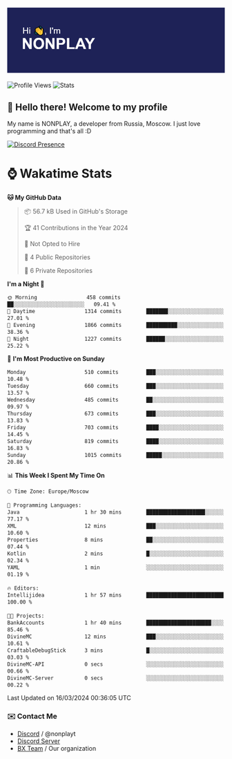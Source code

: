 ![Discord Presence](./header.png)
<br></br>
![Profile Views](https://komarev.com/ghpvc/?username=NONPLAYT&color=blue&style=for-the-badge)
![Stats](https://img.shields.io/badge/0%25-OPTIMIZED-orange?style=for-the-badge)


## :wave: Hello there! Welcome to my profile

My name is NONPLAY, a developer from Russia, Moscow. I just love programming and that's all :D

[![Discord Presence](https://lanyard.cnrad.dev/api/597087584090587177?showDisplayName=true)](https://discord.com/users/597087584090587177) 

# ⌚ Wakatime Stats

<!--START_SECTION:waka-->
**🐱 My GitHub Data** 

> 📦 56.7 kB Used in GitHub's Storage 
 > 
> 🏆 41 Contributions in the Year 2024
 > 
> 🚫 Not Opted to Hire
 > 
> 📜 4 Public Repositories 
 > 
> 🔑 6 Private Repositories 
 > 
**I'm a Night 🦉** 

```text
🌞 Morning                458 commits         ██░░░░░░░░░░░░░░░░░░░░░░░   09.41 % 
🌆 Daytime                1314 commits        ███████░░░░░░░░░░░░░░░░░░   27.01 % 
🌃 Evening                1866 commits        ██████████░░░░░░░░░░░░░░░   38.36 % 
🌙 Night                  1227 commits        ██████░░░░░░░░░░░░░░░░░░░   25.22 % 
```
📅 **I'm Most Productive on Sunday** 

```text
Monday                   510 commits         ███░░░░░░░░░░░░░░░░░░░░░░   10.48 % 
Tuesday                  660 commits         ███░░░░░░░░░░░░░░░░░░░░░░   13.57 % 
Wednesday                485 commits         ██░░░░░░░░░░░░░░░░░░░░░░░   09.97 % 
Thursday                 673 commits         ███░░░░░░░░░░░░░░░░░░░░░░   13.83 % 
Friday                   703 commits         ████░░░░░░░░░░░░░░░░░░░░░   14.45 % 
Saturday                 819 commits         ████░░░░░░░░░░░░░░░░░░░░░   16.83 % 
Sunday                   1015 commits        █████░░░░░░░░░░░░░░░░░░░░   20.86 % 
```


📊 **This Week I Spent My Time On** 

```text
🕑︎ Time Zone: Europe/Moscow

💬 Programming Languages: 
Java                     1 hr 30 mins        ███████████████████░░░░░░   77.17 % 
XML                      12 mins             ███░░░░░░░░░░░░░░░░░░░░░░   10.60 % 
Properties               8 mins              ██░░░░░░░░░░░░░░░░░░░░░░░   07.44 % 
Kotlin                   2 mins              █░░░░░░░░░░░░░░░░░░░░░░░░   02.34 % 
YAML                     1 min               ░░░░░░░░░░░░░░░░░░░░░░░░░   01.19 % 

🔥 Editors: 
Intellijidea             1 hr 57 mins        █████████████████████████   100.00 % 

🐱‍💻 Projects: 
BankAccounts             1 hr 40 mins        █████████████████████░░░░   85.46 % 
DivineMC                 12 mins             ███░░░░░░░░░░░░░░░░░░░░░░   10.61 % 
CraftableDebugStick      3 mins              █░░░░░░░░░░░░░░░░░░░░░░░░   03.03 % 
DivineMC-API             0 secs              ░░░░░░░░░░░░░░░░░░░░░░░░░   00.66 % 
DivineMC-Server          0 secs              ░░░░░░░░░░░░░░░░░░░░░░░░░   00.22 % 
```


 Last Updated on 16/03/2024 00:36:05 UTC
<!--END_SECTION:waka-->

### ✉️ Contact Me

- [Discord](https://discord.com/users/597087584090587177) / @nonplayt
- [Discord Server](https://discord.gg/p7cxhw7E2M)
- [BX Team](https://github.com/BX-Team) / Our organization
